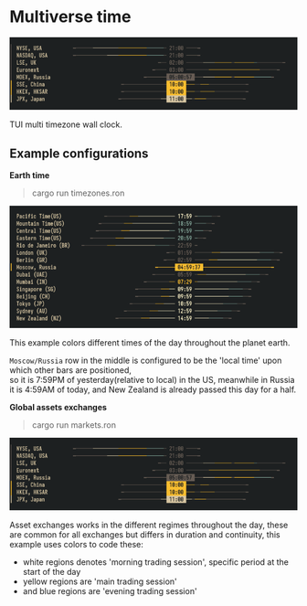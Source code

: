 # Multiverse time
![global markets](img/mkt.png)

TUI multi timezone wall clock.

## Example configurations
**Earth time**

> cargo run timezones.ron 

![global timezones](img/tz.png)

This example colors different times of the day throughout the planet earth. 

`Moscow/Russia` row in the middle is configured to be the 'local time' upon which other bars are positioned,\
so it is 7:59PM of yesterday(relative to local) in the US, meanwhile in Russia it is 4:59AM of today,
and New Zealand is already passed this day for a half.

**Global assets exchanges**
> cargo run markets.ron 

![global markets](img/mkt.png)

Asset exchanges works in the different regimes throughout the day, these are common for all exchanges but differs in duration and continuity, this
example uses colors to code these:
- white regions denotes 'morning trading session', specific period at the start of the day
- yellow regions are 'main trading session'
- and blue regions are 'evening trading session'

